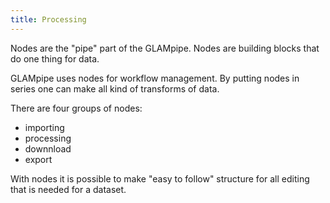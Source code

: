 ```yaml
---
title: Processing
---
```


Nodes are the "pipe" part of the GLAMpipe. Nodes are building blocks that do one thing for data. 

GLAMpipe uses nodes for workflow management. By putting nodes in series one can make all kind of transforms of data. 

There are four groups of nodes:
* importing
* processing
* downnload
* export

With nodes it is possible to make "easy to follow" structure for all editing that is needed for a dataset.
